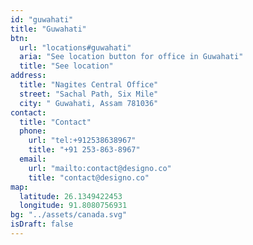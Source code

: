 ```yaml
---
id: "guwahati"
title: "Guwahati"
btn:
  url: "locations#guwahati"
  aria: "See location button for office in Guwahati"
  title: "See location"
address:
  title: "Nagites Central Office"
  street: "Sachal Path, Six Mile"
  city: " Guwahati, Assam 781036"
contact:
  title: "Contact"
  phone:
    url: "tel:+912538638967"
    title: "+91 253-863-8967"
  email:
    url: "mailto:contact@designo.co"
    title: "contact@designo.co"
map:
  latitude: 26.1349422453
  longitude: 91.8080756931
bg: "../assets/canada.svg"
isDraft: false
---
```


